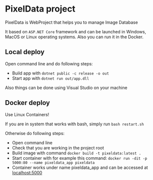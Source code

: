 # PixelData project

PixelData is WebProject that helps you to manage Image Database

It based on `ASP.NET Core` framework and can be launched in Windows, MacOS or Linux operating systems. 
Also you can run it in the Docker.

## Local deploy

Open command line and do following steps:

- Build app with `dotnet public -c release -o out`
- Start app with `dotnet run out/app.dll`

Also things can be done using Visual Studio on your machine

## Docker deploy

Use Linux Containers!

If you are in system that works with bash, simply run `bash restart.sh`

Otherwise do following steps:

- Open command line
- Check that you are working in the project root
- Build image with command `docker build -t pixeldata:latest .`
- Start container with for example this command: `docker run -dit -p 5000:80 --name pixeldata_app pixeldata`
- Container works under name pixeldata_app and can be accessed at [localhost:5000](http://0.0.0.0:5000/)
